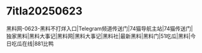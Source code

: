 # 7itla20250623
黑料网-0623-黑料不打烊入口|Telegram频道传送门|74猫导航主站|74猫传送门|独家黑料|黑料大事记|黑料网|黑料大事记|黑料社|最新黑料|黑料门|51吃瓜|黑料|今日吃瓜在线|881比鸭
